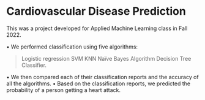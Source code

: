# Cardiovascular Disease Prediction

This was a project developed for Applied Machine Learning class in Fall 2022.

• We performed classification using five algorithms: 
> Logistic regression
> SVM
> KNN
> Naïve Bayes Algorithm
> Decision Tree Classifier.

• We then compared each of their classification reports and the accuracy of all the algorithms.
• Based on the classification reports, we predicted the probability of a person getting a heart attack.
